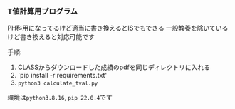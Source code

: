 ### T値計算用プログラム

PH科用になってるけど適当に書き換えるとISでもできる
一般教養を除いているけど書き換えると対応可能です

手順:

1. CLASSからダウンロードした成績のpdfを同じディレクトリに入れる
2. `pip install -r requirements.txt'
3. `python3 calculate_tval.py`

環境は`python3.8.16`, `pip 22.0.4`です
